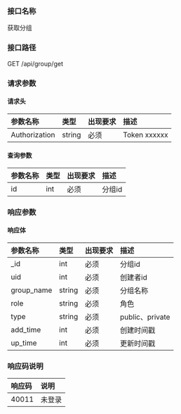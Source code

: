 ### 接口名称
获取分组

### 接口路径
GET /api/group/get

### 请求参数

#### 请求头

参数名称      | 类型   | 出现要求 | 描述
:-------------|:-------|:-------|:------------
Authorization | string | 必须     | Token xxxxxx

#### 查询参数

参数名称 | 类型 | 出现要求 | 描述
:--------|:-----|:-------|:----
id       | int  | 必须     | 分组id

### 响应参数

#### 响应体

参数名称   | 类型   | 出现要求 | 描述
:----------|:-------|:-------|:--------------
_id        | int    | 必须     | 分组id
uid        | int    | 必须     | 创建者id
group_name | string | 必须     | 分组名称
role       | string | 必须     | 角色
type       | string | 必须     | public、private
add_time   | int    | 必须     | 创建时间戳
up_time    | int    | 必须     | 更新时间戳

### 响应码说明

响应码 | 说明
:------|:---
40011  | 未登录
